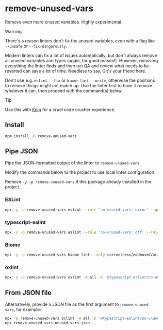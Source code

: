 # remove-unused-vars

Remove even more unused variables. Highly experimental.

> [!WARNING]
>
> There's a reason linters don't fix the unused variables, even with a flag like `--unsafe` or `--fix-dangerously`.

Modern linters can fix a lot of issues automatically, but don't always remove all unused variables and types (again, for
good reason!). However, removing everything the linter finds and then run QA and review what needs to be reverted can
save a lot of time. Needless to say, Git's your friend here.

Don't use e.g. `eslint --fix` or `biome lint --write`, otherwise the positions to remove things might not match up. Use
the linter first to have it remove whatever it can, then proceed with the command(s) below.

> [!TIP]
>
> Use this with [Knip](https://knip.dev) for a cruel code crusher experience.

## Install

```sh
npm install -D remove-unused-vars
```

## Pipe JSON

Pipe the JSON-formatted output of the linter to `remove-unused-vars`

Modify the commands below to the project to use local linter configuration.

Remove `-y -p remove-unused-vars` if this package already installed in the project.

### ESLint

```sh
npx -y -p remove-unused-vars eslint --rule 'no-unused-vars: error' --quiet -f json | remove-unused-vars
```

### typescript-eslint

```sh
npx -y -p remove-unused-vars eslint --rule 'no-unused-vars: off' --rule '@typescript-eslint/no-unused-vars: error' --quiet -f json | remove-unused-vars
```

### Biome

```sh
npx -y -p remove-unused-vars biome lint --only correctness/noUnusedVariables --reporter json | remove-unused-vars
```

### oxlint

```sh
npx -y -p remove-unused-vars oxlint -A all -D '@typescript-eslint/no-unused-vars' -f json | remove-unused-vars
```

## From JSON file

Alternatively, provide a JSON file as the first argument to `remove-unused-vars`, for example:

```sh
npx -p remove-unused-vars oxlint -A all -D '@typescript-eslint/no-unused-vars' -f json > unused-vars.json
npx remove-unused-vars unused-vars.json
```
